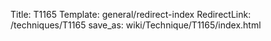Title: T1165
Template: general/redirect-index
RedirectLink: /techniques/T1165
save_as: wiki/Technique/T1165/index.html